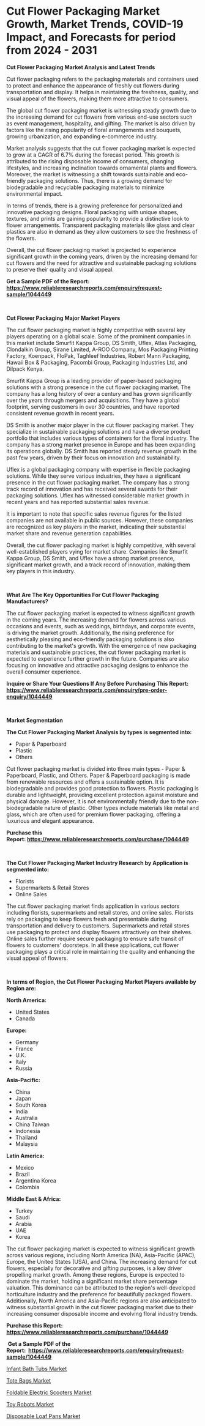 <p><h1>Cut Flower Packaging Market Growth, Market Trends, COVID-19 Impact, and Forecasts for period from 2024 - 2031</h1></p><p><strong>Cut Flower Packaging Market Analysis and Latest Trends</strong></p>
<p><p>Cut flower packaging refers to the packaging materials and containers used to protect and enhance the appearance of freshly cut flowers during transportation and display. It helps in maintaining the freshness, quality, and visual appeal of the flowers, making them more attractive to consumers.</p><p>The global cut flower packaging market is witnessing steady growth due to the increasing demand for cut flowers from various end-use sectors such as event management, hospitality, and gifting. The market is also driven by factors like the rising popularity of floral arrangements and bouquets, growing urbanization, and expanding e-commerce industry.</p><p>Market analysis suggests that the cut flower packaging market is expected to grow at a CAGR of 6.7% during the forecast period. This growth is attributed to the rising disposable income of consumers, changing lifestyles, and increasing inclination towards ornamental plants and flowers. Moreover, the market is witnessing a shift towards sustainable and eco-friendly packaging solutions. Thus, there is a growing demand for biodegradable and recyclable packaging materials to minimize environmental impact.</p><p>In terms of trends, there is a growing preference for personalized and innovative packaging designs. Floral packaging with unique shapes, textures, and prints are gaining popularity to provide a distinctive look to flower arrangements. Transparent packaging materials like glass and clear plastics are also in demand as they allow customers to see the freshness of the flowers.</p><p>Overall, the cut flower packaging market is projected to experience significant growth in the coming years, driven by the increasing demand for cut flowers and the need for attractive and sustainable packaging solutions to preserve their quality and visual appeal.</p></p>
<p><strong>Get a Sample PDF of the Report:&nbsp; <a href="https://www.reliableresearchreports.com/enquiry/request-sample/1044449">https://www.reliableresearchreports.com/enquiry/request-sample/1044449</a></strong></p>
<p>&nbsp;</p>
<p><strong>Cut Flower Packaging Major Market Players</strong></p>
<p><p>The cut flower packaging market is highly competitive with several key players operating on a global scale. Some of the prominent companies in this market include Smurfit Kappa Group, DS Smith, Uflex, Atlas Packaging, Clondalkin Group, Sirane Limited, A-ROO Company, Mos Packaging Printing Factory, Koenpack, FloPak, Taghleef Industries, Robert Mann Packaging, Hawaii Box & Packaging, Pacombi Group, Packaging Industries Ltd, and Dilpack Kenya.</p><p>Smurfit Kappa Group is a leading provider of paper-based packaging solutions with a strong presence in the cut flower packaging market. The company has a long history of over a century and has grown significantly over the years through mergers and acquisitions. They have a global footprint, serving customers in over 30 countries, and have reported consistent revenue growth in recent years.</p><p>DS Smith is another major player in the cut flower packaging market. They specialize in sustainable packaging solutions and have a diverse product portfolio that includes various types of containers for the floral industry. The company has a strong market presence in Europe and has been expanding its operations globally. DS Smith has reported steady revenue growth in the past few years, driven by their focus on innovation and sustainability.</p><p>Uflex is a global packaging company with expertise in flexible packaging solutions. While they serve various industries, they have a significant presence in the cut flower packaging market. The company has a strong track record of innovation and has received several awards for their packaging solutions. Uflex has witnessed considerable market growth in recent years and has reported substantial sales revenue.</p><p>It is important to note that specific sales revenue figures for the listed companies are not available in public sources. However, these companies are recognized as key players in the market, indicating their substantial market share and revenue generation capabilities.</p><p>Overall, the cut flower packaging market is highly competitive, with several well-established players vying for market share. Companies like Smurfit Kappa Group, DS Smith, and Uflex have a strong market presence, significant market growth, and a track record of innovation, making them key players in this industry.</p></p>
<p>&nbsp;</p>
<p><strong>What Are The Key Opportunities For Cut Flower Packaging Manufacturers?</strong></p>
<p><p>The cut flower packaging market is expected to witness significant growth in the coming years. The increasing demand for flowers across various occasions and events, such as weddings, birthdays, and corporate events, is driving the market growth. Additionally, the rising preference for aesthetically pleasing and eco-friendly packaging solutions is also contributing to the market's growth. With the emergence of new packaging materials and sustainable practices, the cut flower packaging market is expected to experience further growth in the future. Companies are also focusing on innovative and attractive packaging designs to enhance the overall consumer experience.</p></p>
<p><strong>Inquire or Share Your Questions If Any Before Purchasing This Report: <a href="https://www.reliableresearchreports.com/enquiry/pre-order-enquiry/1044449">https://www.reliableresearchreports.com/enquiry/pre-order-enquiry/1044449</a></strong></p>
<p>&nbsp;</p>
<p><strong>Market Segmentation</strong></p>
<p><strong>The Cut Flower Packaging Market Analysis by types is segmented into:</strong></p>
<p><ul><li>Paper & Paperboard</li><li>Plastic</li><li>Others</li></ul></p>
<p><p>Cut flower packaging market is divided into three main types - Paper & Paperboard, Plastic, and Others. Paper & Paperboard packaging is made from renewable resources and offers a sustainable option. It is biodegradable and provides good protection to flowers. Plastic packaging is durable and lightweight, providing excellent protection against moisture and physical damage. However, it is not environmentally friendly due to the non-biodegradable nature of plastic. Other types include materials like metal and glass, which are often used for premium flower packaging, offering a luxurious and elegant appearance.</p></p>
<p><strong>Purchase this Report:&nbsp;<a href="https://www.reliableresearchreports.com/purchase/1044449">https://www.reliableresearchreports.com/purchase/1044449</a></strong></p>
<p>&nbsp;</p>
<p><strong>The Cut Flower Packaging Market Industry Research by Application is segmented into:</strong></p>
<p><ul><li>Florists</li><li>Supermarkets & Retail Stores</li><li>Online Sales</li></ul></p>
<p><p>The cut flower packaging market finds application in various sectors including florists, supermarkets and retail stores, and online sales. Florists rely on packaging to keep flowers fresh and presentable during transportation and delivery to customers. Supermarkets and retail stores use packaging to protect and display flowers attractively on their shelves. Online sales further require secure packaging to ensure safe transit of flowers to customers' doorsteps. In all these applications, cut flower packaging plays a critical role in maintaining the quality and enhancing the visual appeal of flowers.</p></p>
<p>&nbsp;</p>
<p><strong>In terms of Region, the Cut Flower Packaging Market Players available by Region are:</strong></p>
<p>
    <p> <strong> North America: </strong>
        <ul>
            <li>United States</li>
            <li>Canada</li>
        </ul>
        </p> 
    <p> <strong> Europe: </strong>
        <ul>
            <li>Germany</li>
            <li>France</li>
            <li>U.K.</li>
            <li>Italy</li>
            <li>Russia</li>
        </ul>
        </p> 
    <p> <strong> Asia-Pacific: </strong>
        <ul>
            <li>China</li>
            <li>Japan</li>
            <li>South Korea</li>
            <li>India</li>
            <li>Australia</li>
            <li>China Taiwan</li>
            <li>Indonesia</li>
            <li>Thailand</li>
            <li>Malaysia</li>
        </ul>
        </p> 
    <p> <strong> Latin America: </strong>
        <ul>
            <li>Mexico</li>
            <li>Brazil</li>
            <li>Argentina Korea</li>
            <li>Colombia</li>
        </ul>
        </p> 
    <p> <strong> Middle East & Africa: </strong>
        <ul>
            <li>Turkey</li>
            <li>Saudi</li>
            <li>Arabia</li>
            <li>UAE</li>
            <li>Korea</li>
        </ul>
    </p>
    </p>
<p><p>The cut flower packaging market is expected to witness significant growth across various regions, including North America (NA), Asia-Pacific (APAC), Europe, the United States (USA), and China. The increasing demand for cut flowers, especially for decorative and gifting purposes, is a key driver propelling market growth. Among these regions, Europe is expected to dominate the market, holding a significant market share percentage valuation. This dominance can be attributed to the region's well-developed horticulture industry and the preference for beautifully packaged flowers. Additionally, North America and Asia-Pacific regions are also anticipated to witness substantial growth in the cut flower packaging market due to their increasing consumer disposable income and evolving floral industry trends.</p></p>
<p><strong>Purchase this Report: <a href="https://www.reliableresearchreports.com/purchase/1044449">https://www.reliableresearchreports.com/purchase/1044449</a></strong></p>
<p>&nbsp;<strong>Get a Sample PDF of the Report:&nbsp;&nbsp;<a href="https://www.reliableresearchreports.com/enquiry/request-sample/1044449">https://www.reliableresearchreports.com/enquiry/request-sample/1044449</a></strong></p>
<p><strong></strong></p>
<p><p><a href="https://github.com/lilstefpacute/Market-Research-Report-List-2/blob/main/infant-bath-tubs-market.md">Infant Bath Tubs Market</a></p><p><a href="https://github.com/ashepherd82/Market-Research-Report-List-2/blob/main/tote-bags-market.md">Tote Bags Market</a></p><p><a href="https://github.com/FassouRP/Market-Research-Report-List-2/blob/main/foldable-electric-scooters-market.md">Foldable Electric Scooters Market</a></p><p><a href="https://github.com/rexevange/Market-Research-Report-List-2/blob/main/toy-robots-market.md">Toy Robots Market</a></p><p><a href="https://github.com/castoriffic/Market-Research-Report-List-2/blob/main/disposable-loaf-pans-market.md">Disposable Loaf Pans Market</a></p></p>